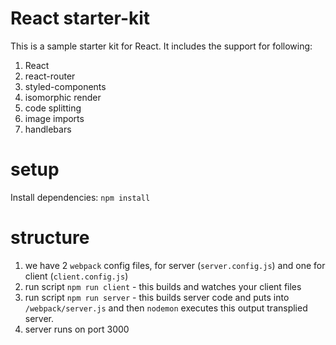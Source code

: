 # React starter-kit
This is a sample starter kit for React. It includes the support for following:
1. React
2. react-router
3. styled-components
4. isomorphic render
5. code splitting
6. image imports
7. handlebars

# setup

Install dependencies:
`npm install`

# structure

1. we have 2 `webpack` config files, for server (`server.config.js`) and one for client (`client.config.js`)
2. run script `npm run client` - this builds and watches your client files
3. run script `npm run server` - this builds server code and puts into `/webpack/server.js` and then `nodemon` executes this
   output transplied server.
4. server runs on port 3000
